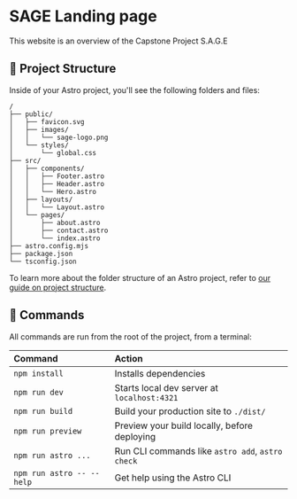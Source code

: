 # SAGE Landing page

This website is an overview of the Capstone Project S.A.G.E

## 🚀 Project Structure

Inside of your Astro project, you'll see the following folders and files:

```text
/
├── public/
│   ├── favicon.svg
│   ├── images/
│   │   └── sage-logo.png
│   └── styles/
│       └── global.css
├── src/
│   ├── components/
│   │   ├── Footer.astro
│   │   ├── Header.astro
│   │   └── Hero.astro
│   ├── layouts/
│   │   └── Layout.astro
│   └── pages/
│       ├── about.astro
│       ├── contact.astro
│       └── index.astro
├── astro.config.mjs
├── package.json
└── tsconfig.json
```

To learn more about the folder structure of an Astro project, refer to [our guide on project structure](https://docs.astro.build/en/basics/project-structure/).

## 🧞 Commands

All commands are run from the root of the project, from a terminal:

| Command                   | Action                                           |
| :------------------------ | :----------------------------------------------- |
| `npm install`             | Installs dependencies                            |
| `npm run dev`             | Starts local dev server at `localhost:4321`      |
| `npm run build`           | Build your production site to `./dist/`          |
| `npm run preview`         | Preview your build locally, before deploying     |
| `npm run astro ...`       | Run CLI commands like `astro add`, `astro check` |
| `npm run astro -- --help` | Get help using the Astro CLI                     |

